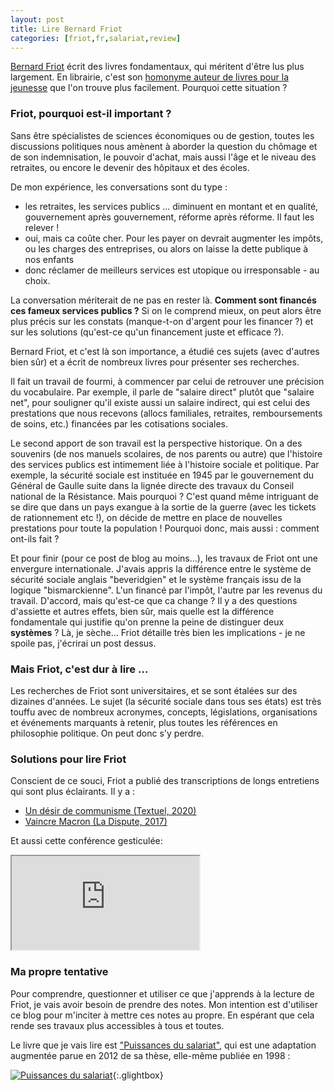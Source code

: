 ```yaml
---
layout: post
title: Lire Bernard Friot
categories: [friot,fr,salariat,review]
---
```


[Bernard Friot](https://fr.wikipedia.org/wiki/Bernard_Friot_(sociologue)) écrit des livres fondamentaux, qui méritent d'être lus plus largement.
En librairie, c'est son [homonyme auteur de livres pour la jeunesse](https://fr.wikipedia.org/wiki/Bernard_Friot_(%C3%A9crivain)) que l'on trouve plus facilement.
Pourquoi cette situation ?
<!--more-->

### Friot, pourquoi est-il important ?
Sans être spécialistes de sciences économiques ou de gestion, toutes les discussions politiques nous amènent à aborder la question du chômage et de son indemnisation, le pouvoir d'achat, mais aussi l'âge et le niveau des retraites, ou encore le devenir des hôpitaux et des écoles.

De mon expérience, les conversations sont du type :

- les retraites, les services publics ... diminuent en montant et en qualité, gouvernement après gouvernement, réforme après réforme. Il faut les relever !
- oui, mais ca coûte cher. Pour les payer on devrait augmenter les impôts, ou les charges des entreprises, ou alors on laisse la dette publique à nos enfants
- donc réclamer de meilleurs services est utopique ou irresponsable - au choix.

La conversation mériterait de ne pas en rester là. **Comment sont financés ces fameux services publics ?**
Si on le comprend mieux, on peut alors être plus précis sur les constats (manque-t-on d'argent pour les financer ?) et sur les solutions (qu'est-ce qu'un financement juste et efficace ?).

Bernard Friot, et c'est là son importance, a étudié ces sujets (avec d'autres bien sûr) et a écrit de nombreux livres pour présenter ses recherches.

Il fait un travail de fourmi, à commencer par celui de retrouver une précision du vocabulaire.
Par exemple, il parle de "salaire direct" plutôt que "salaire net", pour souligner qu'il existe aussi un salaire indirect, qui est celui des prestations que nous recevons (allocs familiales, retraites, remboursements de soins, etc.) financées par les cotisations sociales.

Le second apport de son travail est la perspective historique.
On a des souvenirs (de nos manuels scolaires, de nos parents ou autre) que l'histoire des services publics est intimement liée à l'histoire sociale et politique.
Par exemple, la sécurité sociale est instituée en 1945 par le gouvernement du Général de Gaulle suite dans la lignée directe des travaux du Conseil national de la Résistance.
Mais pourquoi ? C'est quand même intriguant de se dire que dans un pays exangue à la sortie de la guerre (avec les tickets de rationnement etc !), on décide de mettre en place de nouvelles prestations pour toute la population !
Pourquoi donc, mais aussi : comment ont-ils fait ?

Et pour finir (pour ce post de blog au moins...), les travaux de Friot ont une envergure internationale.
J'avais appris la différence entre le système de sécurité sociale anglais "beveridgien" et le système français issu de la logique "bismarckienne".
L'un financé par l'impôt, l'autre par les revenus du travail. D'accord, mais qu'est-ce que ca change ?
Il y a des questions d'assiette et autres effets, bien sûr, mais quelle est la différence fondamentale qui justifie qu'on prenne la peine de distinguer deux **systèmes** ?
Là, je sèche... Friot détaille très bien les implications - je ne spoile pas, j'écrirai un post dessus.

### Mais Friot, c'est dur à lire ...
Les recherches de Friot sont universitaires, et se sont étalées sur des dizaines d'années.
Le sujet (la sécurité sociale dans tous ses états) est très touffu avec de nombreux acronymes, concepts, législations, organisations et événements marquants à retenir, plus toutes les références en philosophie politique.
On peut donc s'y perdre.

### Solutions pour lire Friot
Conscient de ce souci, Friot a publié des transcriptions de longs entretiens qui sont plus éclairants. Il y a :

- [Un désir de communisme (Textuel, 2020)](https://www.editionstextuel.com/livre/un_desir_de_communisme)
- [Vaincre Macron (La Dispute, 2017)](https://ladispute.fr/catalogue/vaincre-macron/)

Et aussi cette conférence gesticulée:

<div class="plyr__video-embed" id="player">
  <iframe
    src="https://www.youtube.com/embed/ZuZz9NSOh10?iv_load_policy=3&amp;modestbranding=1&amp;playsinline=1&amp;showinfo=0&amp;rel=0&amp;enablejsapi=1;loading=lazy"
    allowfullscreen
    allowtransparency
    allow="autoplay"
  ></iframe>
</div>


### Ma propre tentative
Pour comprendre, questionner et utiliser ce que j'apprends à la lecture de Friot, je vais avoir besoin de prendre des notes.
Mon intention est d'utiliser ce blog pour m'inciter à mettre ces notes au propre.
En espérant que cela rende ses travaux plus accessibles à tous et toutes. 

Le livre que je vais lire est ["Puissances du salariat"](https://www.editionspoints.com/ouvrage/puissances-du-salariat-bernard-friot/9782757889145), qui est une adaptation augmentée parue en 2012 de sa thèse, elle-même publiée en 1998 :


[![Puissances du salariat](https://ref.lamartinieregroupe.com/media/9782757889145/hd/147603_couverture_Hres_0.jpg)](https://ref.lamartinieregroupe.com/media/9782757889145/hd/147603_couverture_Hres_0.jpg){:.glightbox}
